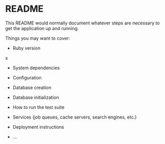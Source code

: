 # README

This README would normally document whatever steps are necessary to get the
application up and running.

Things you may want to cover:



* Ruby version




s
* System dependencies

* Configuration




* Database creation

* Database initialization

* How to run the test suite

* Services (job queues, cache servers, search engines, etc.)

* Deployment instructions

* ...
